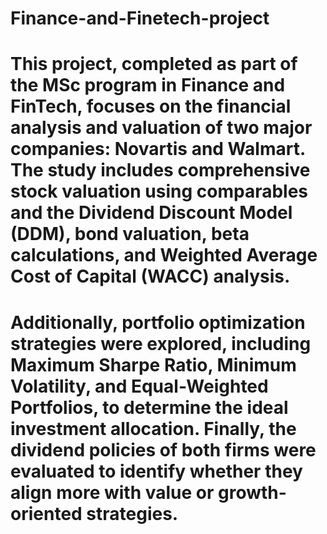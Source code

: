 # Finance-and-Finetech-project
# This project, completed as part of the MSc program in Finance and FinTech, focuses on the financial analysis and valuation of two major companies: Novartis and Walmart. The study includes comprehensive stock valuation using comparables and the Dividend Discount Model (DDM), bond valuation, beta calculations, and Weighted Average Cost of Capital (WACC) analysis. 
# Additionally, portfolio optimization strategies were explored, including Maximum Sharpe Ratio, Minimum Volatility, and Equal-Weighted Portfolios, to determine the ideal investment allocation. Finally, the dividend policies of both firms were evaluated to identify whether they align more with value or growth-oriented strategies.
